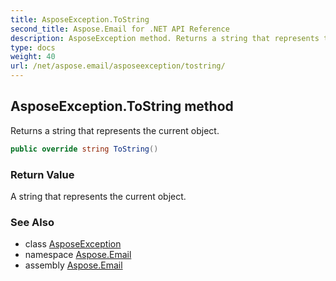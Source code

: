 ```yaml
---
title: AsposeException.ToString
second_title: Aspose.Email for .NET API Reference
description: AsposeException method. Returns a string that represents the current object
type: docs
weight: 40
url: /net/aspose.email/asposeexception/tostring/
---
```

## AsposeException.ToString method

Returns a string that represents the current object.

```csharp
public override string ToString()
```

### Return Value

A string that represents the current object.

### See Also

* class [AsposeException](../)
* namespace [Aspose.Email](../../asposeexception/)
* assembly [Aspose.Email](../../../)


